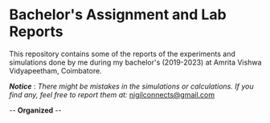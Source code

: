 # Bachelor's Assignment and Lab Reports
This repository contains some of the reports of the experiments and simulations done by me during my bachelor's (2019-2023) at Amrita Vishwa Vidyapeetham, Coimbatore.

**_Notice_** : _There might be mistakes in the simulations or calculations. If you find any, feel free to report them at:_ [nigilconnects@gmail.com](mailto:nigilconnects@gmail.com)

-- **Organized** --

